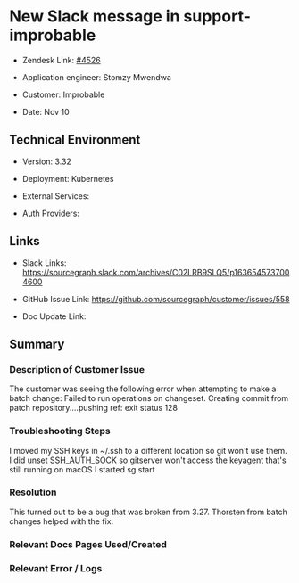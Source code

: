 

# New Slack message in support-improbable <!-- Ticket Title  Hint: include keywords to make it searchable -->



- Zendesk Link: [#4526](https://sourcegraph.zendesk.com/agent/tickets/4526)

- Application engineer: Stomzy Mwendwa

- Customer: Improbable <!-- Redact if this contains personally identifying information -->

- Date: Nov 10


<!-- Data populated from integration, speak to Ben Gordon or Michael Bali if not working -->

<!-- During Internal team trial, fill missing data manually (we are waiting for all data to sync) -->



## Technical Environment

- Version: ​3.32

- Deployment: Kubernetes

- External Services:

- Auth Providers:





## Links
<!-- Data for application engineer manual entry -->
- Slack Links: https://sourcegraph.slack.com/archives/C02LRB9SLQ5/p1636545737004600

- GitHub Issue Link: https://github.com/sourcegraph/customer/issues/558

- Doc Update Link:



## Summary

### Description of Customer Issue

The customer was seeing the following error when attempting to make a batch change:
Failed to run operations on changeset.
Creating commit from patch repository....pushing ref: exit status 128 

### Troubleshooting Steps

I moved my SSH keys in ~/.ssh to a different location so git won't use them.
I did unset SSH_AUTH_SOCK so gitserver won't access the keyagent that's still running on macOS
I started sg start

### Resolution

This turned out to be a bug that was broken from 3.27. Thorsten from batch changes helped with the fix.

### Relevant Docs Pages Used/Created



### Relevant Error / Logs

<!-- Please redact keys, tokens, and personal identifying information -->




<!-- Once complete, upload a copy to https://github.com/sourcegraph/support-tools-internal/tree/main/resolved-tickets as a .md file -->
<!-- Name the file 4526.md -->
